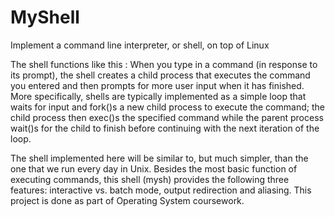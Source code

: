 # MyShell
Implement a command line interpreter, or shell, on top of Linux

The shell functions like this : When you type in a command (in response to its prompt), the shell creates a child process that executes the command you entered and then prompts for more user input when it has finished.  More specifically, shells are typically implemented as a simple loop that waits for input and fork()s a new child process to execute the command; the child process then exec()s the specified command while the parent process wait()s for the child to finish before continuing with the next iteration of the loop.

The shell implemented here will be similar to, but much simpler, than the one that we run every day in Unix. Besides the most basic function of executing commands, this shell (mysh) provides the following three features: interactive vs. batch mode, output redirection and aliasing. This project is done as part of Operating System coursework.
